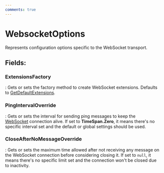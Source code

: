 ```yaml
---
comments: true
---
```

# WebsocketOptions

Represents configuration options specific to the WebSocket transport. 

## **Fields**:
### **ExtensionsFactory**
: Gets or sets the factory method to create WebSocket extensions. Defaults to [GetDefaultExtensions](../../../WebSockets/api-reference/WebSockets/WebSocket.md#getdefaultextensions). 
### **PingIntervalOverride**
: Gets or sets the interval for sending ping messages to keep the [WebSocket](../../../WebSockets/api-reference/WebSockets/WebSocket.md) connection alive. If set to **TimeSpan.Zero**, it means there's no specific interval set and the default or global settings should be used. 
### **CloseAfterNoMessageOverride**
: Gets or sets the maximum time allowed after not receiving any message on the WebSocket connection before considering closing it. If set to `null`, it means there's no specific limit set and the connection won't be closed due to inactivity. 